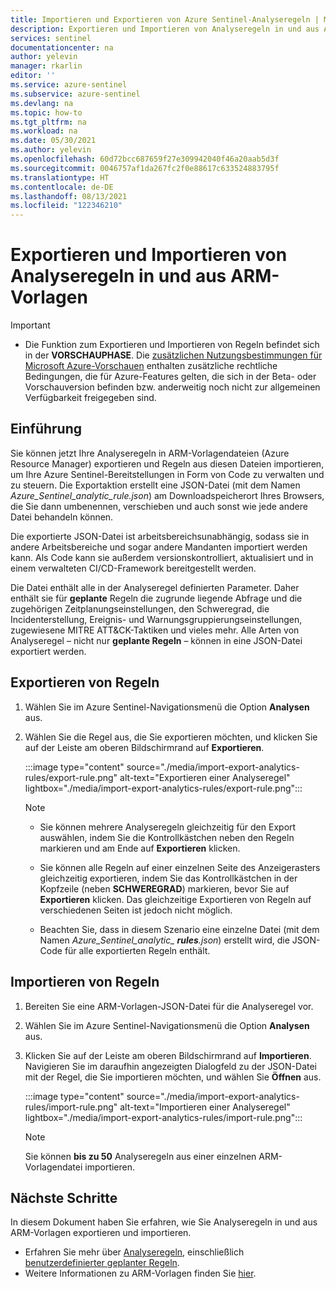 ```yaml
---
title: Importieren und Exportieren von Azure Sentinel-Analyseregeln | Microsoft-Dokumentation
description: Exportieren und Importieren von Analyseregeln in und aus ARM-Vorlagen zur Unterstützung der Bereitstellung
services: sentinel
documentationcenter: na
author: yelevin
manager: rkarlin
editor: ''
ms.service: azure-sentinel
ms.subservice: azure-sentinel
ms.devlang: na
ms.topic: how-to
ms.tgt_pltfrm: na
ms.workload: na
ms.date: 05/30/2021
ms.author: yelevin
ms.openlocfilehash: 60d72bcc687659f27e309942040f46a20aab5d3f
ms.sourcegitcommit: 0046757af1da267fc2f0e88617c633524883795f
ms.translationtype: HT
ms.contentlocale: de-DE
ms.lasthandoff: 08/13/2021
ms.locfileid: "122346210"
---
```

# <a name="export-and-import-analytics-rules-to-and-from-arm-templates"></a>Exportieren und Importieren von Analyseregeln in und aus ARM-Vorlagen

> [!IMPORTANT]
>
> - Die Funktion zum Exportieren und Importieren von Regeln befindet sich in der **VORSCHAUPHASE**. Die [zusätzlichen Nutzungsbestimmungen für Microsoft Azure-Vorschauen](https://azure.microsoft.com/support/legal/preview-supplemental-terms/) enthalten zusätzliche rechtliche Bedingungen, die für Azure-Features gelten, die sich in der Beta- oder Vorschauversion befinden bzw. anderweitig noch nicht zur allgemeinen Verfügbarkeit freigegeben sind.

## <a name="introduction"></a>Einführung

Sie können jetzt Ihre Analyseregeln in ARM-Vorlagendateien (Azure Resource Manager) exportieren und Regeln aus diesen Dateien importieren, um Ihre Azure Sentinel-Bereitstellungen in Form von Code zu verwalten und zu steuern. Die Exportaktion erstellt eine JSON-Datei (mit dem Namen *Azure_Sentinel_analytic_rule.json*) am Downloadspeicherort Ihres Browsers, die Sie dann umbenennen, verschieben und auch sonst wie jede andere Datei behandeln können.

Die exportierte JSON-Datei ist arbeitsbereichsunabhängig, sodass sie in andere Arbeitsbereiche und sogar andere Mandanten importiert werden kann. Als Code kann sie außerdem versionskontrolliert, aktualisiert und in einem verwalteten CI/CD-Framework bereitgestellt werden.

Die Datei enthält alle in der Analyseregel definierten Parameter. Daher enthält sie für **geplante** Regeln die zugrunde liegende Abfrage und die zugehörigen Zeitplanungseinstellungen, den Schweregrad, die Incidenterstellung, Ereignis- und Warnungsgruppierungseinstellungen, zugewiesene MITRE ATT&CK-Taktiken und vieles mehr. Alle Arten von Analyseregel – nicht nur **geplante Regeln** – können in eine JSON-Datei exportiert werden.

## <a name="export-rules"></a>Exportieren von Regeln

1. Wählen Sie im Azure Sentinel-Navigationsmenü die Option **Analysen** aus.

1. Wählen Sie die Regel aus, die Sie exportieren möchten, und klicken Sie auf der Leiste am oberen Bildschirmrand auf **Exportieren**.

    :::image type="content" source="./media/import-export-analytics-rules/export-rule.png" alt-text="Exportieren einer Analyseregel" lightbox="./media/import-export-analytics-rules/export-rule.png":::

    > [!NOTE]
    > - Sie können mehrere Analyseregeln gleichzeitig für den Export auswählen, indem Sie die Kontrollkästchen neben den Regeln markieren und am Ende auf **Exportieren** klicken.
    >
    > - Sie können alle Regeln auf einer einzelnen Seite des Anzeigerasters gleichzeitig exportieren, indem Sie das Kontrollkästchen in der Kopfzeile (neben **SCHWEREGRAD**) markieren, bevor Sie auf **Exportieren** klicken. Das gleichzeitige Exportieren von Regeln auf verschiedenen Seiten ist jedoch nicht möglich.
    >
    > - Beachten Sie, dass in diesem Szenario eine einzelne Datei (mit dem Namen *Azure_Sentinel_analytic_ **rules**.json*) erstellt wird, die JSON-Code für alle exportierten Regeln enthält.

## <a name="import-rules"></a>Importieren von Regeln

1. Bereiten Sie eine ARM-Vorlagen-JSON-Datei für die Analyseregel vor.

1. Wählen Sie im Azure Sentinel-Navigationsmenü die Option **Analysen** aus.

1. Klicken Sie auf der Leiste am oberen Bildschirmrand auf **Importieren**. Navigieren Sie im daraufhin angezeigten Dialogfeld zu der JSON-Datei mit der Regel, die Sie importieren möchten, und wählen Sie **Öffnen** aus.

    :::image type="content" source="./media/import-export-analytics-rules/import-rule.png" alt-text="Importieren einer Analyseregel" lightbox="./media/import-export-analytics-rules/import-rule.png":::

    > [!NOTE]
    > Sie können **bis zu 50** Analyseregeln aus einer einzelnen ARM-Vorlagendatei importieren.

## <a name="next-steps"></a>Nächste Schritte

In diesem Dokument haben Sie erfahren, wie Sie Analyseregeln in und aus ARM-Vorlagen exportieren und importieren.
- Erfahren Sie mehr über [Analyseregeln](detect-threats-built-in.md), einschließlich [benutzerdefinierter geplanter Regeln](detect-threats-custom.md).
- Weitere Informationen zu ARM-Vorlagen finden Sie [hier](../azure-resource-manager/templates/overview.md).
